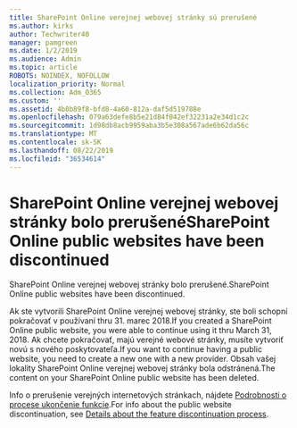 ```yaml
---
title: SharePoint Online verejnej webovej stránky sú prerušené
ms.author: kirks
author: Techwriter40
manager: pamgreen
ms.date: 1/2/2019
ms.audience: Admin
ms.topic: article
ROBOTS: NOINDEX, NOFOLLOW
localization_priority: Normal
ms.collection: Adm_O365
ms.custom: ''
ms.assetid: 4b8b89f8-bfd8-4a60-812a-daf5d519788e
ms.openlocfilehash: 079a63defe8b5e21d84f042ef32231a2e34d1c2c
ms.sourcegitcommit: 1d98db8acb9959aba3b5e308a567ade6b62da56c
ms.translationtype: MT
ms.contentlocale: sk-SK
ms.lasthandoff: 08/22/2019
ms.locfileid: "36534614"
---
```

# <a name="sharepoint-online-public-websites-have-been-discontinued"></a><span data-ttu-id="2d42d-102">SharePoint Online verejnej webovej stránky bolo prerušené</span><span class="sxs-lookup"><span data-stu-id="2d42d-102">SharePoint Online public websites have been discontinued</span></span>

<span data-ttu-id="2d42d-103">SharePoint Online verejnej webovej stránky bolo prerušené.</span><span class="sxs-lookup"><span data-stu-id="2d42d-103">SharePoint Online public websites have been discontinued.</span></span>

<span data-ttu-id="2d42d-104">Ak ste vytvorili SharePoint Online verejnej webovej stránky, ste boli schopní pokračovať v používaní thru 31. marec 2018.</span><span class="sxs-lookup"><span data-stu-id="2d42d-104">If you created a SharePoint Online public website, you were able to continue using it thru March 31, 2018.</span></span> <span data-ttu-id="2d42d-105">Ak chcete pokračovať, majú verejné webové stránky, musíte vytvoriť novú s nového poskytovateľa.</span><span class="sxs-lookup"><span data-stu-id="2d42d-105">If you want to continue having a public website, you need to create a new one with a new provider.</span></span> <span data-ttu-id="2d42d-106">Obsah vašej lokality SharePoint Online verejnej webovej stránky bola odstránená.</span><span class="sxs-lookup"><span data-stu-id="2d42d-106">The content on your SharePoint Online public website has been deleted.</span></span>

<span data-ttu-id="2d42d-107">Info o prerušenie verejných internetových stránkach, nájdete [Podrobnosti o procese ukončenie funkcie](https://go.microsoft.com/fwlink/?linkid=866980).</span><span class="sxs-lookup"><span data-stu-id="2d42d-107">For info about the public website discontinuation, see [Details about the feature discontinuation process](https://go.microsoft.com/fwlink/?linkid=866980).</span></span>
